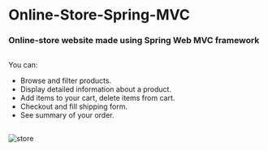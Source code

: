 # Online-Store-Spring-MVC
### Online-store website made using Spring Web MVC framework
##
You can:
- Browse and filter products.
- Display detailed information about a product.
- Add items to your cart, delete items from cart.
- Checkout and fill shipping form.
- See summary of your order.
##
![store](https://user-images.githubusercontent.com/32308481/38778564-c8bad69c-40bb-11e8-9e06-c065e841acee.gif)
